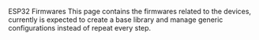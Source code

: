 ESP32 Firmwares
This page contains the firmwares related to the devices, currently is expected to create a base library
and manage generic configurations instead of repeat every step.

